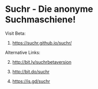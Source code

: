 # Suchr - Die anonyme Suchmaschiene!

Visit Beta:

1. https://suchr.github.io/suchr/

Alternative Links:

2. http://bit.ly/suchrbetaversion

3. http://bit.do/suchr

4. https://is.gd/suchr

